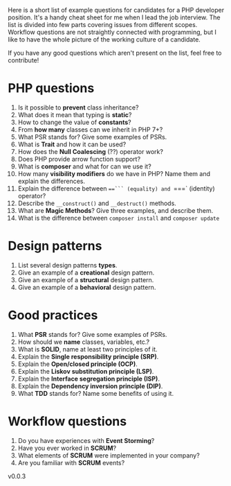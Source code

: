 Here is a short list of example questions for candidates for a PHP developer position. It's a handy cheat sheet for me when I lead the job interview. The list is divided into few parts covering issues from different scopes. Workflow questions are not straightly connected with programming, but I like to have the whole picture of the working culture of a candidate.

If you have any good questions which aren't present on the list, feel free to contribute!

# PHP questions

1. Is it possible to **prevent** class inheritance?
2. What does it mean that typing is **static**?
3. How to change the value of **constants**?
4. From **how many** classes can we inherit in PHP 7+?
5. What PSR stands for? Give some examples of PSRs.
6. What is **Trait** and how it can be used?
7. How does the **Null Coalescing** (??) operator work?
8. Does PHP provide arrow function support?
9. What is **composer** and what for can we use it?
10. How many **visibility modifiers** do we have in PHP? Name them and explain the differences.
11. Explain the difference between `==``` (equality) and `===` (identity) operator?
12. Describe the `__construct()` and `__destruct()` methods.
13. What are **Magic Methods**? Give three examples, and describe them.
14. What is the difference between `composer install` and `composer update`

# Design patterns

1. List several design patterns **types**.
2. Give an example of a **creational** design pattern.
3. Give an example of a **structural** design pattern.
4. Give an example of a **behavioral** design pattern.

# Good practices

1. What **PSR** stands for? Give some examples of PSRs.
2. How should we **name** classes, variables, etc.?
3. What is **SOLID**, name at least two principles of it.
4. Explain the **Single responsibility principle (SRP)**.
5. Explain the **Open/closed principle (OCP)**.
6. Explain the **Liskov substitution principle (LSP)**.
7. Explain the **Interface segregation principle (ISP)**.
8. Explain the **Dependency inversion principle (DIP)**.
9. What **TDD** stands for? Name some benefits of using it.

# Workflow questions

1. Do you have experiences with **Event Storming**?
2. Have you ever worked in **SCRUM**?
3. What elements of **SCRUM** were implemented in your company?
4. Are you familiar with **SCRUM** events?

v0.0.3

